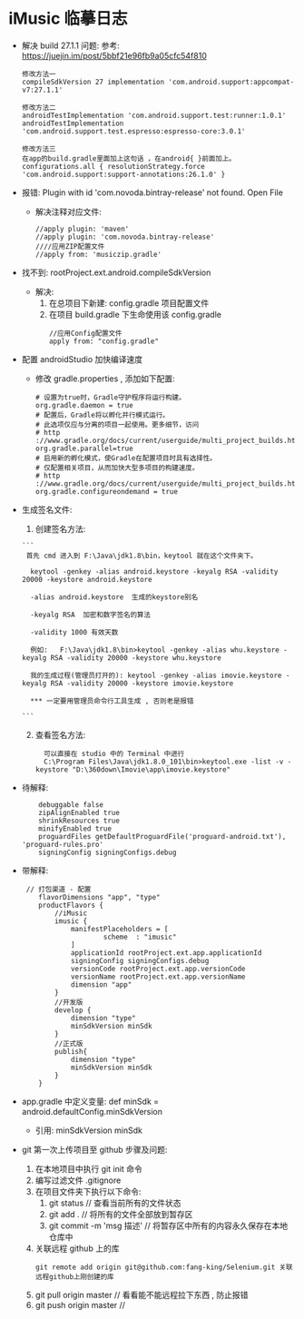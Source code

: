 # iMusic 临摹日志
- 解决 build 27.1.1 问题: 参考: https://juejin.im/post/5bbf21e96fb9a05cfc54f810
    ```
    修改方法一
    compileSdkVersion 27 implementation 'com.android.support:appcompat-v7:27.1.1'
    
    修改方法二
    androidTestImplementation 'com.android.support.test:runner:1.0.1'
    androidTestImplementation 'com.android.support.test.espresso:espresso-core:3.0.1'

    修改方法三
    在app的build.gradle里面加上这句话 ，在android{ }前面加上。
    configurations.all { resolutionStrategy.force 'com.android.support:support-annotations:26.1.0' }
    ```
    
- 报错: Plugin with id 'com.novoda.bintray-release' not found. Open File
  + 解决注释对应文件: 
    ```
    //apply plugin: 'maven'
    //apply plugin: 'com.novoda.bintray-release'
    ////应用ZIP配置文件
    //apply from: 'musiczip.gradle'

    ```

- 找不到: rootProject.ext.android.compileSdkVersion
    + 解决: 
        1. 在总项目下新建: config.gradle 项目配置文件
        2. 在项目 build.gradle 下生命使用该 config.gradle
            ```
            //应用Config配置文件
            apply from: "config.gradle"
            ```
            
- 配置 androidStudio 加快编译速度
    + 修改 gradle.properties , 添加如下配置: 
        ```
        # 设置为true时，Gradle守护程序将运行构建。
        org.gradle.daemon = true
        # 配置后，Gradle将以孵化并行模式运行。
        # 此选项仅应与分离的项目一起使用。更多细节，访问
        # http ://www.gradle.org/docs/current/userguide/multi_project_builds.html#sec:decoupled_projects
        org.gradle.parallel=true
        # 启用新的孵化模式，使Gradle在配置项目时具有选择性。
        # 仅配置相关项目，从而加快大型多项目的构建速度。
        # http ://www.gradle.org/docs/current/userguide/multi_project_builds.html#sec:configuration_on_demand
        org.gradle.configureondemand = true
        ```
 
- 生成签名文件: 

    1. 创建签名方法:
    
      ```
       首先 cmd 进入到 F:\Java\jdk1.8\bin，keytool 就在这个文件夹下。
            
        keytool -genkey -alias android.keystore -keyalg RSA -validity 20000 -keystore android.keystore
    
        -alias android.keystore  生成的keystore别名
    
        -keyalg RSA  加密和数字签名的算法
    
        -validity 1000 有效天数
    
        例如:   F:\Java\jdk1.8\bin>keytool -genkey -alias whu.keystore -keyalg RSA -validity 20000 -keystore whu.keystore
    
        我的生成过程(管理员打开的): keytool -genkey -alias imovie.keystore -keyalg RSA -validity 20000 -keystore imovie.keystore
        
        *** 一定要用管理员命令行工具生成 , 否则老是报错 
               
      ```
    2. 查看签名方法:
        ```
          可以直接在 studio 中的 Terminal 中进行
          C:\Program Files\Java\jdk1.8.0_101\bin>keytool.exe -list -v -keystore "D:\360down\Imovie\app\imovie.keystore"
        ```
   
- 待解释: 
    ```
        debuggable false
        zipAlignEnabled true
        shrinkResources true
        minifyEnabled true
        proguardFiles getDefaultProguardFile('proguard-android.txt'), 'proguard-rules.pro'
        signingConfig signingConfigs.debug
    ```
    
- 带解释: 
    ```
     // 打包渠道 - 配置
        flavorDimensions "app", "type"
        productFlavors {
            //iMusic
            imusic {
                manifestPlaceholders = [
                        scheme  : "imusic"
                ]
                applicationId rootProject.ext.app.applicationId
                signingConfig signingConfigs.debug
                versionCode rootProject.ext.app.versionCode
                versionName rootProject.ext.app.versionName
                dimension "app"
            }
            //开发版
            develop {
                dimension "type"
                minSdkVersion minSdk
            }
            //正式版
            publish{
                dimension "type"
                minSdkVersion minSdk
            }
        }
    ```
 
- app.gradle 中定义变量: def minSdk = android.defaultConfig.minSdkVersion
    + 引用:  minSdkVersion minSdk
    
- git 第一次上传项目至 github 步骤及问题:
    1. 在本地项目中执行 git init 命令
    2. 编写过滤文件 .gitignore
    3. 在项目文件夹下执行以下命令: 
        1. git status // 查看当前所有的文件状态
        2. git add . // 将所有的文件全部放到暂存区
        3. git commit -m 'msg 描述' // 将暂存区中所有的内容永久保存在本地仓库中 
    4. 关联远程 github 上的库
        ```
        git remote add origin git@github.com:fang-king/Selenium.git 关联远程github上刚创建的库
        ```
    5. git pull origin master // 看看能不能远程拉下东西 , 防止报错
    6. git push origin master //
